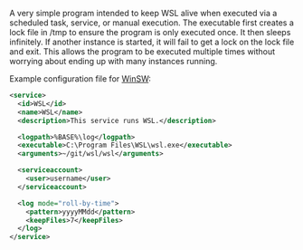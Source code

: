 A very simple program intended to keep WSL alive when executed via a scheduled task, service, or manual execution.  The executable first creates a lock file in /tmp to ensure the program is only executed once.  It then sleeps infinitely.  If another instance is started, it will fail to get a lock on the lock file and exit.  This allows the program to be executed multiple times without worrying about ending up with many instances running.

Example configuration file for [WinSW](https://github.com/winsw/winsw):
```xml
<service>
  <id>WSL</id>
  <name>WSL</name>
  <description>This service runs WSL.</description>

  <logpath>%BASE%\log</logpath>
  <executable>C:\Program Files\WSL\wsl.exe</executable>
  <arguments>~/git/wsl/wsl</arguments>

  <serviceaccount>
    <user>username</user>
  </serviceaccount>

  <log mode="roll-by-time">
    <pattern>yyyyMMdd</pattern>
    <keepFiles>7</keepFiles>
  </log>
</service>
```
